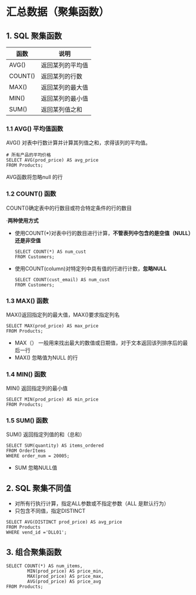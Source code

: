 # 汇总数据（聚集函数）

## 1. SQL 聚集函数

| 函数    | 说明             |
| ------- | ---------------- |
| AVG()   | 返回某列的平均值 |
| COUNT() | 返回某列的行数   |
| MAX()   | 返回某列的最大值 |
| MIN()   | 返回某列的最小值 |
| SUM()   | 返回某列值之和   |

### 1.1 AVG() 平均值函数

AVG() 对表中行数计算并计算其列值之和，求得该列的平均值。

```
# 所有产品的平均价格
SELECT AVG(prod_price) AS avg_price
FROM Products;
```

AVG函数将忽略null 的行

### 1.2 COUNT() 函数

COUNT()确定表中的行数目或符合特定条件的行的数目

·**两种使用方式**

- 使用COUNT(*)对表中行的数目进行计算，**不管表列中包含的是空值（NULL）还是非空值**

  ```
  SELECT COUNT(*) AS num_cust
  FROM Customers;
  ```

- 使用COUNT(column)对特定列中具有值的行进行计数，**忽略NULL**

  ```
  SELECT COUNT(cust_email) AS num_cust
  FROM Customers;
  ```

### 1.3 MAX() 函数

MAX()返回指定列的最大值，MAX()要求指定列名

```
SELECT MAX(prod_price) AS max_price
FROM Products;
```

- MAX（） 一般用来找出最大的数值或日期值，对于文本返回该列排序后的最后一行
- MAX() 忽略值为NULL 的行

### 1.4 MIN() 函数

MIN() 返回指定列的最小值

```
SELECT MIN(prod_price) AS min_price
FROM Products;
```

### 1.5 SUM() 函数

SUM() 返回指定列值的和（总和）

``` 
SELECT SUM(quantity) AS items_ordered
FROM OrderItems
WHERE order_num = 20005;
```

- SUM 忽略NULL值

## 2. SQL 聚集不同值

- 对所有行执行计算，指定ALL参数或不指定参数（ALL 是默认行为）
- 只包含不同值，指定DISTINCT

```
SELECT AVG(DISTINCT prod_price) AS avg_price
FROM Products
WHERE vend_id ='DLL01';
```

## 3. 组合聚集函数

```
SELECT COUNT(*) AS num_items,
		MIN(prod_price) AS price_min,
		MAX(prod_price) AS price_max,
		AVG(prod_price) AS price_avg
FROM Products;
```

